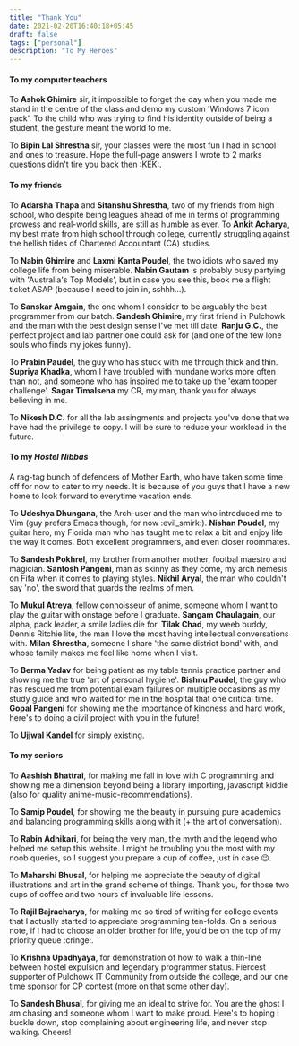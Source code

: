 ```yaml
---
title: "Thank You"
date: 2021-02-20T16:40:18+05:45
draft: false 
tags: ["personal"]
description: "To My Heroes"
---
```

#### To my computer teachers

To **Ashok Ghimire** sir, it impossible to forget the day when you made me 
stand in the centre of the class and demo my custom 'Windows 7 icon pack'. 
To the child who was trying to find his identity 
outside of being a student, the gesture meant the world to me. 

To **Bipin Lal Shrestha** sir, your classes were the most fun I had in school 
and ones to treasure. Hope the full-page answers I wrote to 2 marks 
questions didn't tire you back then :KEK:.

#### To my friends

To **Adarsha Thapa** and **Sitanshu Shrestha**, two of my friends from high
school, who despite being leagues ahead of me in terms of programming prowess 
and real-world skills, are still as humble as ever. To **Ankit Acharya**, my best
mate from high school through college, currently struggling against the hellish
tides of Chartered Accountant (CA) studies.

To **Nabin Ghimire** and **Laxmi Kanta Poudel**, the two idiots who saved my 
college life from being miserable. **Nabin Gautam** is probably busy partying 
with 'Australia's Top Models', but in case you see this, book me a flight 
ticket ASAP (because I need to join in, sshhh...).

To **Sanskar Amgain**, the one whom I consider to be arguably the best programmer
from our batch. **Sandesh Ghimire**, my first friend in Pulchowk and the man
with the best design sense I've met till date. **Ranju G.C.**, the perfect
project and lab partner one could ask for (and one of the few lone souls who finds 
my jokes funny).

To **Prabin Paudel**, the guy who has stuck with me through thick and thin. 
**Supriya Khadka**, whom I have troubled with mundane works more often than not,
and someone who has inspired me to take up the 'exam topper challenge'. **Sagar
Timalsena** my CR, my man, thank you for always believing in me.

To **Nikesh D.C.** for all the lab assingments and projects you've done that we have
had the privilege to copy. I will be sure to reduce your workload in the future.

#### To my *Hostel Nibbas*

A rag-tag bunch of defenders of Mother Earth, who have
taken some time off for now to cater to my needs. It is because of you guys that 
I have a new home to look forward to everytime vacation ends. 

To **Udeshya Dhungana**, the Arch-user and the man who introduced me to Vim 
(guy prefers Emacs though, for now :evil_smirk:). **Nishan Poudel**, my guitar hero,
my Florida man who has taught me to relax a bit 
and enjoy life the way it comes. Both excellent programmers, and even closer roommates.

To **Sandesh Pokhrel**, my brother from another mother, footbal maestro and 
magician. **Santosh Pangeni**, man as skinny as they come, my arch nemesis on Fifa
when it comes to playing styles. **Nikhil Aryal**, the man who couldn't say 'no',
the sword that guards the realms of men. 

To **Mukul Atreya**, fellow connoisseur of anime, someone whom I want to play the 
guitar with onstage before I graduate. **Sangam Chaulagain**, our alpha, pack 
leader, a smile ladies die for. **Tilak Chad**, my weeb buddy, Dennis Ritchie lite, the man I love the most
having intellectual conversations with. **Milan Shrestha**, someone I share 'the
same district bond' with, and whose family makes me feel like home when I visit.

To **Berma Yadav** for being patient as my
table tennis practice partner and showing me the true 'art of personal hygiene'.
**Bishnu Paudel**, the guy who has rescued me from potential exam failures on 
multiple occasions as my study guide and who waited for me in the hospital
that one critical time. **Gopal Pangeni** for showing me the importance of kindness
and hard work, here's to doing a civil project with you in the future!

To **Ujjwal Kandel** for simply existing.

#### To my seniors

To **Aashish Bhattrai**, for making me fall in love with C programming and 
showing me a dimension beyond being a library importing, javascript kiddie
(also for quality anime-music-recommendations).

To **Samip Poudel**, for showing me the beauty in pursuing pure academics and
balancing programming skills along with it (+ the art of conversation).

To **Rabin Adhikari**, for being the very man, the myth and the legend who 
helped me setup this website. I might be troubling you the most with my noob
queries, so I suggest you prepare a cup of coffee, just in case :wink:.

To **Maharshi Bhusal**, for helping me appreciate the beauty of digital 
illustrations and art in the grand scheme of things. Thank you, for those two cups of coffee and two
hours of invaluable life lessons.

To **Rajil Bajracharya**, for making me so tired of writing for college events 
that I actually started to appreciate programming ten-folds. On a serious note,
if I had to choose an older brother for life, you'd be on the top of my priority
queue :cringe:.

To **Krishna Upadhyaya**, for demonstration of how to walk a thin-line between
hostel expulsion and legendary programmer status. Fiercest supporter of Pulchowk IT 
Community from outside the college, and our one time sponsor for CP contest 
(more on that some other day).

To **Sandesh Bhusal**, for giving me an ideal to strive for. You are the ghost I 
am chasing and someone whom I want to make proud. Here's to hoping I buckle 
down, stop complaining about engineering life, and never stop 
walking. Cheers!

